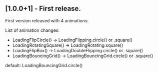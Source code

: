 ## [1.0.0+1] - First release.

First version released with 4 animations:

List of animation changes:

- LoadingFlipCircle() -> LoadingFlipping.circle() or .square()
- LoadingRotatingSquare() -> LoadingRotating.square()
- LoadingFlipBox() -> LoadingDoubleFlipping.circle() or .square()
- LoadingBouncingGrid() -> LoadingBouncingGrid.circle() or .square()

default: LoadingBouncingGrid.circle() 
